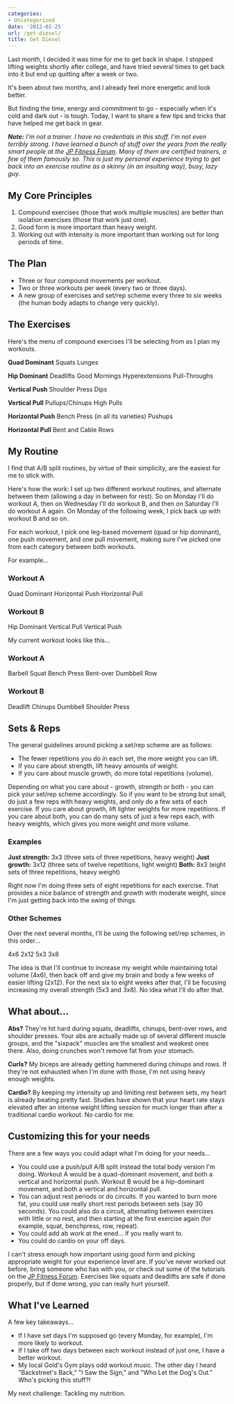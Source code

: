 ```yaml
---
categories:
- Uncategorized
date: '2012-01-25'
url: /get-diesel/
title: Get Diesel
---
```


Last month, I decided it was time for me to get back in shape. I stopped lifting weights shortly after college, and have tried several times to get back into it but end up quitting after a week or two.

It's been about two months, and I already feel more energetic and look better.

But finding the time, energy and commitment to go - especially when it's cold and dark out - is tough. Today, I want to share a few tips and tricks that have helped me get back in gear.


<!--more-->


<em><strong>Note:</strong> I'm not a trainer. I have no credentials in this stuff. I'm not even terribly strong. I have learned a bunch of stuff over the years from the really smart people at the <a href="http://jpfitness.com/">JP Fitness Forum</a>. Many of them are certified trainers, a few of them famously so. This is just my personal experience trying to get back into an exercise routine as a skinny (in an insulting way), busy, lazy guy.</em>

<h2>My Core Principles</h2>

<ol>
<li>Compound exercises (those that work multiple muscles) are better than isolation exercises (those that work just one).</li>
<li>Good form is more important than heavy weight.</li>
<li>Working out with intensity is more important than working out for long periods of time.</li>
</ol>

<h2>The Plan</h2>

<ul>
<li>Three or four compound movements per workout.</li>
<li>Two or three workouts per week (every two or three days).</li>
<li>A new group of exercises and set/rep scheme every three to six weeks (the human body adapts to change very quickly).</li>
</ul>

<h2>The Exercises</h2>

Here's the menu of compound exercises I'll be selecting from as I plan my workouts.

<strong>Quad Dominant</strong>
Squats
Lunges

<strong>Hip Dominant</strong>
Deadlifts
Good Mornings
Hyperextensions
Pull-Throughs

<strong>Vertical Push</strong>
Shoulder Press
Dips

<strong>Vertical Pull</strong>
Pullups/Chinups
High Pulls

<strong>Horizontal Push</strong>
Bench Press (in all its varieties)
Pushups

<strong>Horizontal Pull</strong>
Bent and Cable Rows

<h2>My Routine</h2>

I find that A/B split routines, by virtue of their simplicity, are the easiest for me to stick with.

Here's how the work: I set up two different workout routines, and alternate between them (allowing a day in between for rest). So on Monday I'll do workout A, then on Wednesday I'll do workout B, and then on Saturday I'll do workout A again. On Monday of the following week, I pick back up with workout B and so on.

For each workout, I pick one leg-based movement (quad or hip dominant), one push movement, and one pull movement, making sure I've picked one from each category between both workouts.

For example...

<h3>Workout A</h3>

Quad Dominant
Horizontal Push
Horizontal Pull

<h3>Workout B</h3>

Hip Dominant
Vertical Pull
Vertical Push

My current workout looks like this...

<h3>Workout A</h3>

Barbell Squat
Bench Press
Bent-over Dumbbell Row

<h3>Workout B</h3>

Deadlift
Chinups
Dumbbell Shoulder Press

<h2>Sets & Reps</h2>

The general guidelines around picking a set/rep scheme are as follows:
<ul>
<li>The fewer repetitions you do in each set, the more weight you can lift.</li>
<li>If you care about strength, lift heavy amounts of weight.</li>
<li>If you care about muscle growth, do more total repetitions (volume).</li>
</ul>

Depending on what you care about - growth, strength or both - you can pick your set/rep scheme accordingly. So if you want to be strong but small, do just a few reps with heavy weights, and only do a few sets of each exercise. If you care about growth, lift lighter weights for more repetitions. If you care about both, you can do many sets of just a few reps each, with heavy weights, which gives you more weight <em>and</em> more volume.

<h3>Examples</h3>

<strong>Just strength:</strong> 3x3 (three sets of three repetitions, heavy weight)
<strong>Just growth:</strong> 3x12 (three sets of twelve repetitions, light weight)
<strong>Both:</strong> 8x3 (eight sets of three repetitions, heavy weight)

Right now I'm doing three sets of eight repetitions for each exercise. That provides a nice balance of strength and growth with moderate weight, since I'm just getting back into the swing of things.

<h3>Other Schemes</h3>

Over the next several months, I'll be using the following set/rep schemes, in this order...

4x6
2x12
5x3
3x8

The idea is that I'll continue to increase my weight while maintaining total volume (4x6), then back off and give my brain and body a few weeks of easier lifting (2x12). For the next six to eight weeks after that, I'll be focusing increasing my overall strength (5x3 and 3x8). No idea what I'll do after that.

<h2>What about...</h2>

<strong>Abs?</strong> They're hit hard during squats, deadlifts, chinups, bent-over rows, and shoulder presses. Your abs are actually made up of several different muscle groups, and the "sixpack" muscles are the smallest and weakest ones there. Also, doing crunches won't remove fat from your stomach.

<strong>Curls?</strong> My biceps are already getting hammered during chinups and rows. If they're not exhausted when I'm done with those, I'm not using heavy enough weights.

<strong>Cardio?</strong> By keeping my intensity up and limiting rest between sets, my heart is already beating pretty fast. Studies have shown that your heart rate stays elevated after an intense weight lifting session for much longer than after a traditional cardio workout. No cardio for me.

<h2>Customizing this for your needs</h2>

There are a few ways you could adapt what I'm doing for your needs...

<ul>
<li>You could use a push/pull A/B split instead the total body version I'm doing. Workout A would be a quad-dominant movement, and both a vertical and horizontal push. Workout B would be a hip-dominant movement, and both a vertical and horizontal pull.</li>
<li>You can adjust rest periods or do circuits. If you wanted to burn more fat, you could use really short rest periods between sets (say 30 seconds). You could also do a circuit, alternating between exercises with little or no rest, and then starting at the first exercise again (for example, squat, benchpress, row, repeat).</li>
<li>You could add ab work at the ened... if you really want to.</li>
<li>You could do cardio on your off days.</li>
</ul>

I can't stress enough how important using good form and picking appropriate weight for your experience level are. If you've never worked out before, bring someone who has with you, or check out some of the tutorials on the <a href="http://jpfitness.com/">JP Fitness Forum</a>. Exercises like squats and deadlifts are safe if done properly, but if done wrong, you can really hurt yourself.

<h2>What I've Learned</h2>

A few key takeaways...

<ul>
<li>If I have set days I'm supposed go (every Monday, for example), I'm more likely to workout.</li>
<li>If I take off two days between each workout instead of just one, I have a better workout.</li>
<li>My local Gold's Gym plays odd workout music. The other day I heard "Backstreet's Back," "I Saw the Sign," and "Who Let the Dog's Out." Who's picking this stuff?!</li>
</ul>

My next challenge: Tackling my nutrition.